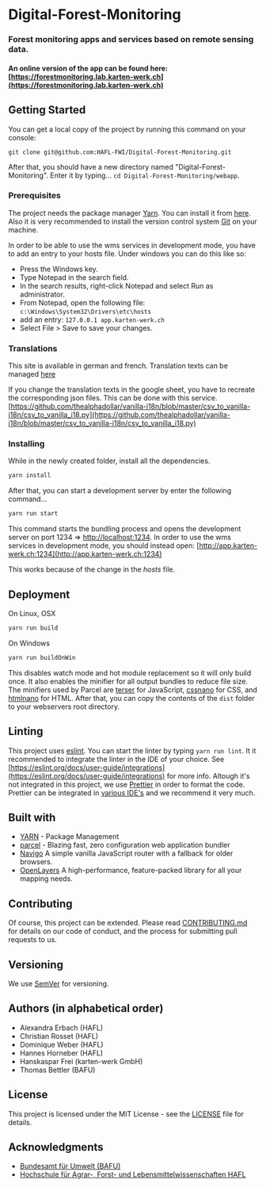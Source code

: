 # Digital-Forest-Monitoring

### Forest monitoring apps and services based on remote sensing data.

#### An online version of the app can be found here: [https://forestmonitoring.lab.karten-werk.ch](https://forestmonitoring.lab.karten-werk.ch)

## Getting Started

You can get a local copy of the project by running this command on your console:

```
git clone git@github.com:HAFL-FWI/Digital-Forest-Monitoring.git
```

After that, you should have a new directory named "Digital-Forest-Monitoring". Enter it by typing...
`cd Digital-Forest-Monitoring/webapp`.

### Prerequisites

The project needs the package manager [Yarn](https://yarnpkg.com/). You can install it from [here](https://yarnpkg.com/en/docs/install).
Also it is very recommended to install the version control system [Git](https://git-scm.com/) on your machine.

In order to be able to use the wms services in development mode, you have to add an entry to your hosts file.
Under windows you can do this like so:

- Press the Windows key.
- Type Notepad in the search field.
- In the search results, right-click Notepad and select Run as administrator.
- From Notepad, open the following file: `c:\Windows\System32\Drivers\etc\hosts`
- add an entry: `127.0.0.1 app.karten-werk.ch`
- Select File > Save to save your changes.

### Translations

This site is available in german and french. Translation texts can be managed [here](https://docs.google.com/spreadsheets/d/1ouSogLBySSER3bi8pEuHVdi3-ODx-K1GzYSIp57EmmU/edit?usp=sharing)

If you change the translation texts in the google sheet, you have to recreate the corresponding json files. This can be done with this service. [https://github.com/thealphadollar/vanilla-i18n/blob/master/csv_to_vanilla-i18n/csv_to_vanilla_i18.py](https://github.com/thealphadollar/vanilla-i18n/blob/master/csv_to_vanilla-i18n/csv_to_vanilla_i18.py)

### Installing

While in the newly created folder, install all the dependencies.

```zsh
yarn install
```

After that, you can start a development server by enter the following command...

```zsh
yarn run start
```

This command starts the bundling process and opens the development server on port 1234 => [http://localhost:1234](http://localhost:1234).
In order to use the wms services in development mode, you should instead open: [http://app.karten-werk.ch:1234](http://app.karten-werk.ch:1234)

This works because of the change in the _hosts_ file.

## Deployment

On Linux, OSX

```zsh
yarn run build
```

On Windows

```zsh
yarn run buildOnWin
```

This disables watch mode and hot module replacement so it will only build once. It also enables the minifier for all output bundles to reduce file size. The minifiers used by Parcel are [terser](https://github.com/terser/terser) for JavaScript, [cssnano](https://cssnano.co/) for CSS, and [htmlnano](https://github.com/posthtml/htmlnano) for HTML.
After that, you can copy the contents of the `dist` folder to your webservers root directory.

## Linting

This project uses [eslint](https://eslint.org/). You can start the linter by typing `yarn run lint`. It it recommended to integrate the linter in the IDE of your choice. See [https://eslint.org/docs/user-guide/integrations](https://eslint.org/docs/user-guide/integrations) for more info.
Altough it's not integrated in this project, we use [Prettier](https://prettier.io/) in order to format the code. Prettier can be integrated in [various IDE's](https://prettier.io/docs/en/editors.html) and we recommend it very much.

## Built with

- [YARN](https://yarnpkg.com/) - Package Management
- [parcel](https://parceljs.org/) - Blazing fast, zero configuration web application bundler
- [Navigo](https://github.com/krasimir/navigo) A simple vanilla JavaScript router with a fallback for older browsers.
- [OpenLayers](https://openlayers.org/) A high-performance, feature-packed library for all your mapping needs.

## Contributing

Of course, this project can be extended.
Please read [CONTRIBUTING.md](https://gist.github.com/PurpleBooth/b24679402957c63ec426) for details on our code of conduct, and the process for submitting pull requests to us.

## Versioning

We use [SemVer](http://semver.org/) for versioning.

## Authors (in alphabetical order)

- Alexandra Erbach (HAFL)
- Christian Rosset (HAFL)
- Dominique Weber (HAFL)
- Hannes Horneber (HAFL)
- Hanskaspar Frei (karten-werk GmbH)
- Thomas Bettler (BAFU)

## License

This project is licensed under the MIT License - see the [LICENSE](LICENSE) file for details.

## Acknowledgments

- [Bundesamt für Umwelt (BAFU)](https://www.bafu.admin.ch/bafu/de/home/themen/wald.html)
- [Hochschule für Agrar-, Forst- und Lebensmittelwissenschaften HAFL](https://www.bfh.ch/hafl/de/)
